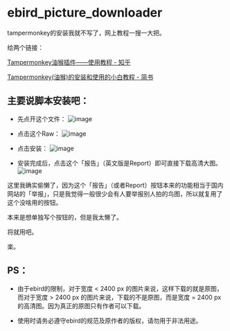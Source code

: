 # ebird_picture_downloader

tampermonkey的安装我就不写了，网上教程一搜一大把。

给两个链接：

[Tampermonkey油猴插件——使用教程 - 知乎](https://zhuanlan.zhihu.com/p/128453110)

[Tampermonkey(油猴)的安装和使用的小白教程 - 简书](https://www.jianshu.com/p/aa313195ae65)

## 主要说脚本安装吧：

* 先点开这个文件：
![image](https://user-images.githubusercontent.com/14086980/158395104-b7596f51-8ae9-4a8c-aa9d-fa8044547d67.png)

* 点击这个Raw：
![image](https://user-images.githubusercontent.com/14086980/158395258-b67f2144-838f-436c-a6d2-18903c1745e5.png)

* 点击安装：
![image](https://user-images.githubusercontent.com/14086980/158398055-9b99cc3d-2ecc-41fb-9023-ff24733b230c.png)

* 安装完成后，点击这个「报告」（英文版是Report）即可直接下载高清大图。
![image](https://user-images.githubusercontent.com/14086980/158396629-7b31ceb5-6ca8-4a10-85ce-7d40286a3bdf.png)

这里我确实偷懒了，因为这个「报告」（或者Report）按钮本来的功能相当于国内网站的「举报」，只是我觉得一般很少会有人要举报别人拍的鸟图，所以就复用了这个没啥用的按钮。

本来是想单独写个按钮的，但是我太懒了。

将就用吧。

楽。

## PS：

* 由于ebird的限制，对于宽度 < 2400 px 的图片来说，这样下载的就是原图，而对于宽度 > 2400 px 的图片来说，下载的不是原图，而是宽度 = 2400 px 的高清图。因为真正的原图只有作者可以下载。

* 使用时请务必遵守ebird的规范及原作者的版权，请勿用于非法用途。
